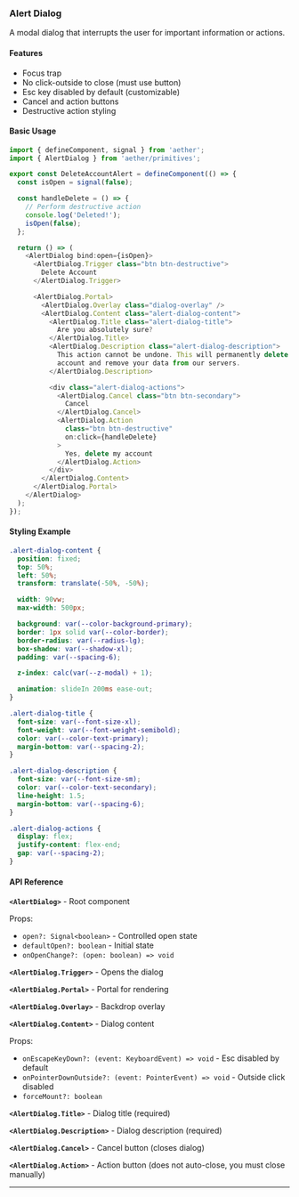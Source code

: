 ### Alert Dialog

A modal dialog that interrupts the user for important information or actions.

#### Features

- Focus trap
- No click-outside to close (must use button)
- Esc key disabled by default (customizable)
- Cancel and action buttons
- Destructive action styling

#### Basic Usage

```typescript
import { defineComponent, signal } from 'aether';
import { AlertDialog } from 'aether/primitives';

export const DeleteAccountAlert = defineComponent(() => {
  const isOpen = signal(false);

  const handleDelete = () => {
    // Perform destructive action
    console.log('Deleted!');
    isOpen(false);
  };

  return () => (
    <AlertDialog bind:open={isOpen}>
      <AlertDialog.Trigger class="btn btn-destructive">
        Delete Account
      </AlertDialog.Trigger>

      <AlertDialog.Portal>
        <AlertDialog.Overlay class="dialog-overlay" />
        <AlertDialog.Content class="alert-dialog-content">
          <AlertDialog.Title class="alert-dialog-title">
            Are you absolutely sure?
          </AlertDialog.Title>
          <AlertDialog.Description class="alert-dialog-description">
            This action cannot be undone. This will permanently delete your
            account and remove your data from our servers.
          </AlertDialog.Description>

          <div class="alert-dialog-actions">
            <AlertDialog.Cancel class="btn btn-secondary">
              Cancel
            </AlertDialog.Cancel>
            <AlertDialog.Action
              class="btn btn-destructive"
              on:click={handleDelete}
            >
              Yes, delete my account
            </AlertDialog.Action>
          </div>
        </AlertDialog.Content>
      </AlertDialog.Portal>
    </AlertDialog>
  );
});
```

#### Styling Example

```css
.alert-dialog-content {
  position: fixed;
  top: 50%;
  left: 50%;
  transform: translate(-50%, -50%);

  width: 90vw;
  max-width: 500px;

  background: var(--color-background-primary);
  border: 1px solid var(--color-border);
  border-radius: var(--radius-lg);
  box-shadow: var(--shadow-xl);
  padding: var(--spacing-6);

  z-index: calc(var(--z-modal) + 1);

  animation: slideIn 200ms ease-out;
}

.alert-dialog-title {
  font-size: var(--font-size-xl);
  font-weight: var(--font-weight-semibold);
  color: var(--color-text-primary);
  margin-bottom: var(--spacing-2);
}

.alert-dialog-description {
  font-size: var(--font-size-sm);
  color: var(--color-text-secondary);
  line-height: 1.5;
  margin-bottom: var(--spacing-6);
}

.alert-dialog-actions {
  display: flex;
  justify-content: flex-end;
  gap: var(--spacing-2);
}
```

#### API Reference

**`<AlertDialog>`** - Root component

Props:
- `open?: Signal<boolean>` - Controlled open state
- `defaultOpen?: boolean` - Initial state
- `onOpenChange?: (open: boolean) => void`

**`<AlertDialog.Trigger>`** - Opens the dialog

**`<AlertDialog.Portal>`** - Portal for rendering

**`<AlertDialog.Overlay>`** - Backdrop overlay

**`<AlertDialog.Content>`** - Dialog content

Props:
- `onEscapeKeyDown?: (event: KeyboardEvent) => void` - Esc disabled by default
- `onPointerDownOutside?: (event: PointerEvent) => void` - Outside click disabled
- `forceMount?: boolean`

**`<AlertDialog.Title>`** - Dialog title (required)

**`<AlertDialog.Description>`** - Dialog description (required)

**`<AlertDialog.Cancel>`** - Cancel button (closes dialog)

**`<AlertDialog.Action>`** - Action button (does not auto-close, you must close manually)

---

